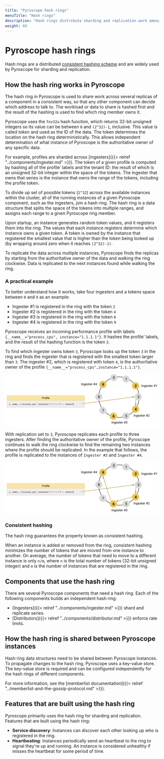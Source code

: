 ```yaml
---
title: "Pyroscope hash rings"
menuTitle: "Hash rings"
description: "Hash rings distribute sharding and replication work among Pyroscope components."
weight: 60
---
```


# Pyroscope hash rings

Hash rings are a distributed [consistent hashing scheme](https://en.wikipedia.org/wiki/Consistent_hashing) and are widely used by Pyroscope for sharding and replication.

## How the hash ring works in Pyroscope

The hash ring in Pyroscope is used to share work across several replicas of a component in a consistent way, so that any other component can decide which address to talk to.
The workload or data to share is hashed first and the result of the hashing is used to find which ring member owns it.

Pyroscope uses the `fnv32a` hash function, which returns 32-bit unsigned integers so its value can be between `0` and `(2^32)-1`, inclusive.
This value is called _token_ and used as the ID of the data.
The token determines the location on the hash ring deterministically.
This allows independent determination of what instance of Pyroscope is the authoritative owner of any specific data.

For example, profiles are sharded across [ingesters]({{< relref "../components/ingester.md" >}}).
The token of a given profile is computed by hashing all of the profile’ labels and the tenant ID: the result of which is an unsigned 32-bit integer within the space of the tokens.
The ingester that owns that series is the instance that owns the range of the tokens, including the profile token.

To divide up set of possible tokens (`2^32`) across the available instances within the cluster, all of the running instances of a given Pyroscope component, such as the ingesters, join a hash ring.
The hash ring is a data structure that splits the space of the tokens into multiple ranges, and assigns each range to a given Pyroscope ring member.

Upon startup, an instance generates random token values, and it registers them into the ring.
The values that each instance registers determine which instance owns a given token.
A token is owned by the instance that registered the smallest value that is higher than the token being looked up (by wrapping around zero when it reaches `(2^32)-1)`.

To replicate the data across multiple instances, Pyroscope finds the replicas by starting from the authoritative owner of the data and walking the ring clockwise.
Data is replicated to the next instances found while walking the ring.

### A practical example

To better understand how it works, take four ingesters and a tokens space between `0` and `9` as an example:

- Ingester #1 is registered in the ring with the token `2`
- Ingester #2 is registered in the ring with the token `4`
- Ingester #3 is registered in the ring with the token `6`
- Ingester #4 is registered in the ring with the token `9`

Pyroscope receives an incoming performance profile with labels `{__name__="process_cpu", instance="1.1.1.1"}`.
It hashes the profile’ labels, and the result of the hashing function is the token `3`.

To find which ingester owns token `3`, Pyroscope looks up the token `3` in the ring and finds the ingester that is registered with the smallest token larger than `3`.
The ingester #2, which is registered with token `4`, is the authoritative owner of the profile `{__name__="process_cpu",instance="1.1.1.1"}`.

[//]: # "Diagram source at https://docs.google.com/presentation/d/1S2sdLUgjaIQucwwmL1iMHhi4ewfPuwL7HGF5mNEF0qc/edit#slide=id.p"

![Hash ring without replication](hash-ring-without-replication.png)

With replication set to `3`, Pyroscope replicates each profile to three ingesters.
After finding the authoritative owner of the profile, Pyroscope continues to walk the ring clockwise to find the remaining two instances where the profile should be replicated.
In the example that follows, the profile is replicated to the instances of `Ingester #3` and `Ingester #4`.

![Hash ring with replication](hash-ring-with-replication.png)

[//]: # "Diagram source at https://docs.google.com/presentation/d/1S2sdLUgjaIQucwwmL1iMHhi4ewfPuwL7HGF5mNEF0qc/edit#slide=id.p"

### Consistent hashing

The hash ring guarantees the property known as consistent hashing.

When an instance is added or removed from the ring, consistent hashing minimizes the number of tokens that are moved from one instance to another.
On average, the number of tokens that need to move to a different instance is only `n/m`, where `n` is the total number of tokens (32-bit unsigned integer) and `m` is the number of instances that are registered in the ring.

## Components that use the hash ring

There are several Pyroscope components that need a hash ring.
Each of the following components builds an independent hash ring:

- [Ingesters]({{< relref "../components/ingester.md" >}}) shard and replicate series.
- [Distributors]({{< relref "../components/distributor.md" >}}) enforce rate limits.

## How the hash ring is shared between Pyroscope instances

Hash ring data structures need to be shared between Pyroscope instances.
To propagate changes to the hash ring, Pyroscope uses a key-value store.
The key-value store is required and can be configured independently for the hash rings of different components.

For more information, see the [memberlist documentation]({{< relref "../memberlist-and-the-gossip-protocol.md" >}}).

## Features that are built using the hash ring

Pyroscope primarily uses the hash ring for sharding and replication.
Features that are built using the hash ring:

- **Service discovery**: Instances can discover each other looking up who is registered in the ring.
- **Heartbeating**: Instances periodically send an heartbeat to the ring to signal they're up and running. An instance is considered unhealthy if misses the heartbeat for some period of time.
